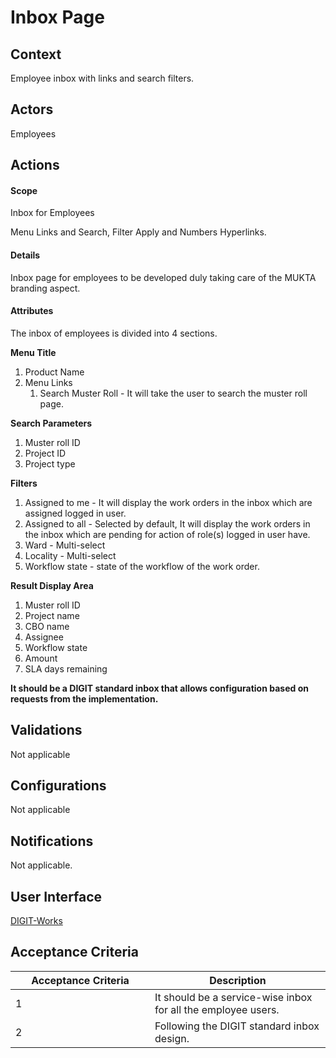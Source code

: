 # Inbox Page

## Context

Employee inbox with links and search filters.

## Actors

Employees

## Actions

#### Scope

Inbox for Employees

Menu Links and Search, Filter Apply and Numbers Hyperlinks.

#### Details

Inbox page for employees to be developed duly taking care of the MUKTA branding aspect.

#### Attributes

The inbox of employees is divided into 4 sections.

**Menu Title**

1. Product Name
2. Menu Links
   1. Search Muster Roll - It will take the user to search the muster roll page.

**Search Parameters**

1. Muster roll ID
2. Project ID
3. Project type

**Filters**

1. Assigned to me - It will display the work orders in the inbox which are assigned logged in user.
2. Assigned to all - Selected by default, It will display the work orders in the inbox which are pending for action of role(s) logged in user have.
3. Ward - Multi-select
4. Locality - Multi-select
5. Workflow state - state of the workflow of the work order.

**Result Display Area**

1. Muster roll ID
2. Project name
3. CBO name
4. Assignee
5. Workflow state
6. Amount
7. SLA days remaining

**It should be a DIGIT standard inbox that allows configuration based on requests from the implementation.**

## Validations

Not applicable

## Configurations

Not applicable

## Notifications

Not applicable.

## User Interface

[<img src="https://static.figma.com/uploads/b6df2735e4cb368306acf5480b50f96e69f96099" alt="" data-size="line">DIGIT-Works](https://www.figma.com/file/M2P3O9WlKtxuLCjQKxLLDg/DIGIT-Works?node-id=3290%3A34665\&t=jQLnT6PHHxDEn1cW-4)

## Acceptance Criteria

<table><thead><tr><th width="207">Acceptance Criteria</th><th>Description</th></tr></thead><tbody><tr><td>1</td><td>It should be a service-wise inbox for all the employee users.</td></tr><tr><td>2</td><td>Following the DIGIT standard inbox design.</td></tr></tbody></table>

